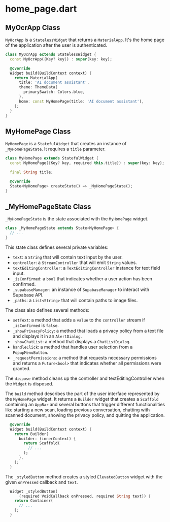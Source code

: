 # home_page.dart

## MyOcrApp Class

`MyOcrApp` is a `StatelessWidget` that returns a `MaterialApp`. It's the home page of the application after the user is authenticated.

```dart
class MyOcrApp extends StatelessWidget {
  const MyOcrApp({Key? key}) : super(key: key);

  @override
  Widget build(BuildContext context) {
    return MaterialApp(
      title: 'AI document assistant',
      theme: ThemeData(
        primarySwatch: Colors.blue,
      ),
      home: const MyHomePage(title: 'AI document assistant'),
    );
  }
}
```

## MyHomePage Class

`MyHomePage` is a `StatefulWidget` that creates an instance of `_MyHomePageState`. It requires a `title` parameter.

```dart
class MyHomePage extends StatefulWidget {
  const MyHomePage({Key? key, required this.title}) : super(key: key);

  final String title;

  @override
  State<MyHomePage> createState() => _MyHomePageState();
}
```

## _MyHomePageState Class

`_MyHomePageState` is the state associated with the `MyHomePage` widget.

```dart
class _MyHomePageState extends State<MyHomePage> {
  // ...
}
```

This state class defines several private variables:

- `text`: a `String` that will contain text input by the user.
- `controller`: a `StreamController` that will emit `String` values.
- `textEditingController`: a `TextEditingController` instance for text field input.
- `_isConfirmed`: a `bool` that indicates whether a user action has been confirmed.
- `_supabaseManager`: an instance of `SupabaseManager` to interact with Supabase API.
- `_paths`: a `List<String>` that will contain paths to image files.

The class also defines several methods:

- `setText`: a method that adds a `value` to the `controller` stream if `_isConfirmed` is `false`.
- `_showPrivacyPolicy`: a method that loads a privacy policy from a text file and displays it in an `AlertDialog`.
- `_showChatList`: a method that displays a `ChatListDialog`.
- `handleClick`: a method that handles user selection from a `PopupMenuButton`.
- `_requestPermissions`: a method that requests necessary permissions and returns a `Future<bool>` that indicates whether all permissions were granted.

The `dispose` method cleans up the controller and textEditingController when the `Widget` is disposed.

The `build` method describes the part of the user interface represented by the `MyHomePage` widget. It returns a `Builder` widget that creates a `Scaffold` containing an `AppBar` and several buttons that trigger different functionalities like starting a new scan, loading previous conversation, chatting with scanned document, showing the privacy policy, and quitting the application.

```dart
  @override
  Widget build(BuildContext context) {
    return Builder(
      builder: (innerContext) {
        return Scaffold(
          // ...
        );
      },
    );
  }
```

The `_styledButton` method creates a styled `ElevatedButton` widget with the given `onPressed` callback and `text`.

```dart
  Widget _styledButton(
      {required VoidCallback onPressed, required String text}) {
    return Container(
      // ...
    );
  }
```